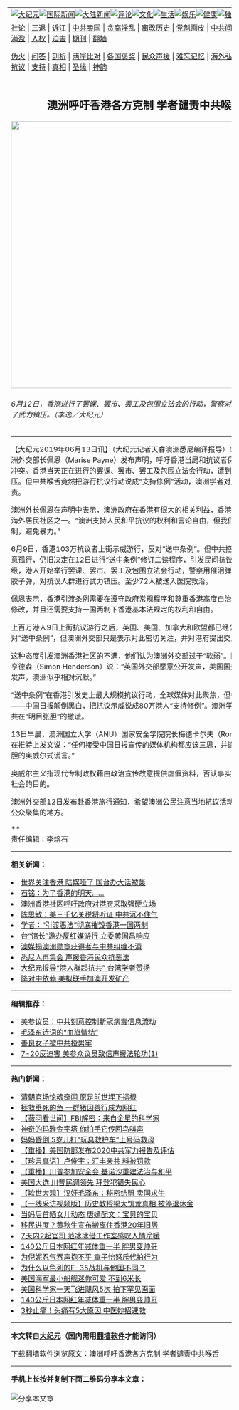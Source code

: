 <a name="1" id="1" target="_blank"></a><span id="1"></span>
<table align=center border="0"><tr><td colspan="2" VALIGN=TOP><a href="https://github.com/unfvxc367/djy/blob/master/gb/nsc413.md#1"><img src="https://raw.githubusercontent.com/unfvxc367/www/master/t/djy/1.jpg" title="大纪元"></a><a href="https://github.com/unfvxc367/djy/blob/master/gb/n24hr.md#1"><img src="https://raw.githubusercontent.com/unfvxc367/www/master/t/djy/3.jpg" title="国际新闻"></a><a href="https://github.com/unfvxc367/djy/blob/master/gb/nsc413.md#1"><img src="https://raw.githubusercontent.com/unfvxc367/www/master/t/djy/4.jpg" title="大陆新闻"></a><a href="https://github.com/unfvxc367/djy/blob/master/gb/news392.md#1"><img src="https://raw.githubusercontent.com/unfvxc367/www/master/t/djy/5.jpg" title="评论"></a><a href="https://github.com/unfvxc367/djy/blob/master/gb/news2007.md#1"><img src="https://raw.githubusercontent.com/unfvxc367/www/master/t/djy/6.jpg" title="文化"></a><a href="https://github.com/unfvxc367/djy/blob/master/gb/news2008.md#1"><img src="https://raw.githubusercontent.com/unfvxc367/www/master/t/djy/7.jpg" title="生活"></a><a href="https://github.com/unfvxc367/djy/blob/master/gb/ncyule.md#1"><img src="https://raw.githubusercontent.com/unfvxc367/www/master/t/djy/8.jpg" title="娱乐"></a><a href="https://github.com/unfvxc367/djy/blob/master/gb/nsc1002.md#1"><img src="https://raw.githubusercontent.com/unfvxc367/www/master/t/djy/9.jpg" title="健康"><a href="https://github.com/unfvxc367/djy/blob/master/gb/nf6092.md#1"><img src="https://raw.githubusercontent.com/unfvxc367/www/master/t/djy/10a.jpg" title="独家"></a><a href="https://github.com/unfvxc367/djy/blob/master/gb/nf4514.md#1"><img src="https://raw.githubusercontent.com/unfvxc367/www/master/t/djy/12a.jpg" title="头条"></a></td></tr>
<tr><td colspan="2" VALIGN=TOP><a target="_blank" href="https://github.com/unfvxc367/djy/blob/master/gb/9p.md#1">社论</a> | <a target="_blank" href="https://github.com/unfvxc367/djy/blob/master/gb/nf5657.md#1">三退</a> | <a target="_blank" href="https://github.com/unfvxc367/djy/blob/master/gb/nf6124.md#1">诉江</a> | <a target="_blank" href="https://github.com/unfvxc367/djy/blob/master/gb/nf1176117.md#1">中共卖国</a> | <a target="_blank" href="https://github.com/unfvxc367/djy/blob/master/gb/nf5773.md#1">贪腐淫乱</a> | <a target="_blank" href="https://github.com/unfvxc367/djy/blob/master/gb/nf1176115.md#1">窜改历史</a> | <a target="_blank" href="https://github.com/unfvxc367/djy/blob/master/gb/nf1176107.md#1">党魁画皮</a> | <a target="_blank" href="https://github.com/unfvxc367/djy/blob/master/gb/nf1320400.md#1">中共间谍</a> | <a target="_blank" href="https://github.com/unfvxc367/djy/blob/master/gb/nf1176114.md#1">破坏传统</a> | <a target="_blank" href="https://github.com/unfvxc367/ntdtv/blob/master/gb/prog447_1.md#1">恶贯满盈</a> | <a target="_blank" href="https://github.com/unfvxc367/djy/blob/master/gb/ncid278.md#1">人权</a> | <a target="_blank" href="https://github.com/unfvxc367/djy/blob/master/gb/nf1176111.md#1">迫害</a> | <a target="_blank" href="https://gitlab.com/szzdlab/mh-qikan/blob/master/README.md#1">期刊</a> | <a target="_blank" href="https://github.com/unfvxc367/www/blob/master/README.md?zsrh#8">翻墙</a></p><p><a target="_blank" href="https://github.com/unfvxc367/djy/blob/master/gb/nf5562.md#1">伪火</a> | <a target="_blank" href="https://github.com/unfvxc367/djy/blob/master/gb/nf4378.md#1">问答</a> | <a target="_blank" href="https://github.com/unfvxc367/djy/blob/master/gb/nf5792.md#1">剖析</a> | <a target="_blank" href="https://github.com/unfvxc367/djy/blob/master/gb/nf5735.md#1">两岸比对</a> | <a target="_blank" href="https://github.com/unfvxc367/djy/blob/master/gb/nf6119.md#1">各国褒奖</a> | <a target="_blank" href="https://github.com/unfvxc367/djy/blob/master/gb/nf6120.md#1">民众声援</a> | <a target="_blank" href="https://github.com/unfvxc367/djy/blob/master/gb/nf1188594.md#1">难忘记忆</a> | <a target="_blank" href="https://github.com/unfvxc367/djy/blob/master/gb/nf3180.md#1">海外弘传</a> | <a target="_blank" href="https://github.com/unfvxc367/djy/blob/master/gb/nf5410.md#1">万人上访</a> | <a target="_blank" href="https://github.com/unfvxc367/ntdtv/blob/master/gb/prog1530_1.md#1">和平抗议</a> | <a target="_blank" href="https://github.com/unfvxc367/djy/blob/master/gb/nf4386.md#1">支持</a> | <a target="_blank" href="https://github.com/unfvxc367/djy/blob/master/gb/nf4389.md#1">真相</a> | <a target="_blank" href="https://github.com/unfvxc367/djy/blob/master/gb/nf5790.md#1">圣缘</a> | <a target="_blank" href="https://github.com/unfvxc367/djy/blob/master/gb/nf4786.md#1">神韵</a></td></tr>
<tr><td VALIGN=TOP width="626"><h2 align=center>澳洲呼吁香港各方克制 学者谴责中共喉舌</h2>
<img width="600" src="https://i.epochtimes.com/assets/uploads/2019/06/20190612-HUAMING-HONGKONG-8-600x400.jpg" />
<h6>6月12日，香港进行了罢课、罢市、罢工及包围立法会的行动，警察对抗议人群进行了武力镇压。（李逸／大纪元）
</h6>
<hr>
<p>【大纪元2019年06月13日讯】（大纪元记者天睿<ahref="https://github.com/unfvxc367/djy/blob/master/gb/tag/%E6%BE%B3%E6%B4%B2.md#1">澳洲</a>悉尼编译报导）6月12日，澳洲外交部长佩恩（Marise Payne）发布声明，呼吁香港当局和抗议者保持克制，避免冲突。香港当天正在进行的罢课、罢市、罢工及包围立法会行动，遭到当局暴力镇压。但<ahref="https://github.com/unfvxc367/djy/blob/master/gb/tag/%E4%B8%AD%E5%85%B1.md#1">中共</a><ahref="https://github.com/unfvxc367/djy/blob/master/gb/tag/%E5%96%89%E8%88%8C.md#1">喉舌</a>竟然把游行抗议行动说成“支持修例”活动，澳洲学者对此予以严厉<ahref="https://github.com/unfvxc367/djy/blob/master/gb/tag/%E8%B0%B4%E8%B4%A3.md#1">谴责</a>。</p>
<p><ahref="https://github.com/unfvxc367/djy/blob/master/gb/tag/%E6%BE%B3%E6%B4%B2.md#1">澳洲</a>外长佩恩在声明中表示，澳洲政府在香港有很大的相关利益，香港是澳洲最大的海外居民社区之一。“澳洲支持人民和平抗议的权利和言论自由，但我们呼吁各方克制，避免暴力。”</p>
<p>6月9日，香港103万抗议者上街示威游行，反对“<ahref="https://github.com/unfvxc367/djy/blob/master/gb/tag/%E9%80%81%E4%B8%AD.md#1">送中</a>条例”。但<ahref="https://github.com/unfvxc367/djy/blob/master/gb/tag/%E4%B8%AD%E5%85%B1.md#1">中共</a>控制下的港府一意孤行，仍旧决定在12日进行“送中条例”修订二读程序，引发民间抗议行动全面升级，港人开始举行罢课、罢市、罢工及包围立法会行动，警察用催泪弹、布袋弹及橡胶子弹，对抗议人群进行武力镇压。至少72人被送入医院救治。</p>
<p>佩恩表示，香港引渡条例需要在遵守政府常规程序和尊重香港高度自治的情况下进行修改，并且还需要支持一国两制下香港基本法规定的权利和自由。</p>
<p>上百万港人9日上街抗议游行之后，英国、美国、加拿大和欧盟都已经公开表示反对“<ahref="https://github.com/unfvxc367/djy/blob/master/gb/tag/%E9%80%81%E4%B8%AD.md#1">送中</a>条例”，但澳洲外交部只是表示对此密切关注，并对港府提出交涉。</p>
<p>这种态度引发澳洲香港社区的不满，他们认为澳洲外交部过于“软弱”。国际人权律师亨德森（Simon Henderson）说：“英国外交部愿意公开发声，美国国务卿愿意公开发声，澳洲似乎相对沉默。”</p>
<p>“送中条例”在香港引发史上最大规模抗议行动，全球媒体对此聚焦，但中共<ahref="https://github.com/unfvxc367/djy/blob/master/gb/tag/%E5%96%89%E8%88%8C.md#1">喉舌</a>媒体——中国日报颠倒黑白，把抗议示威说成80万港人“支持修例”。澳洲学者公开批评中共在“明目张胆”的撒谎。</p>
<p>13日早晨，澳洲国立大学（ANU）国家安全学院院长梅德卡尔夫（Rory Medcalf）在推特上发文说：“任何接受中国日报宣传的媒体机构都应该三思，并<ahref="https://github.com/unfvxc367/djy/blob/master/gb/tag/%E8%B0%B4%E8%B4%A3.md#1">谴责</a>这种明目张胆的奥威尔式谎言。”</p>
<p>奥威尔主义指现代专制政权藉由政治宣传故意提供虚假资料，否认事实，以达到控制社会的目的。</p>
<p>澳洲外交部12日发布赴香港旅行通知，希望澳洲公民注意当地抗议活动，避开大规模公众聚集的地方。</p>
<p>**<br />
责任编辑：李熔石</p>

<hr>


<strong>相关新闻：</strong>
<li><a href="https://github.com/unfvxc367/djy/blob/master/gb/19/6/12/n11316200.md#1">世界关注香港 陆媒哑了 国台办大话被轰</a></li>
<li><a href="https://github.com/unfvxc367/djy/blob/master/gb/19/6/12/n11316630.md#1">石铭：为了香港的明天……</a></li>
<li><a href="https://github.com/unfvxc367/djy/blob/master/gb/19/6/12/n11316873.md#1">澳洲香港社区呼吁政府对港府采取强硬立场</a></li>
<li><a href="https://github.com/unfvxc367/djy/blob/master/gb/19/6/12/n11316912.md#1">陈思敏：美三千亿关税将听证 中共沉不住气</a></li>
<li><a href="https://github.com/unfvxc367/djy/blob/master/gb/19/6/12/n11316937.md#1">学者：“引渡恶法”彻底摧毁香港一国两制</a></li>
<li><a href="https://github.com/unfvxc367/djy/blob/master/gb/19/6/12/n11317296.md#1">台“馆长”邀办反红媒游行 立委黄国昌响应</a></li>
<li><a href="https://github.com/unfvxc367/djy/blob/master/gb/19/6/12/n11317441.md#1">澳媒揭澳洲勋章获得者与中共纠缠不清</a></li>
<li><a href="https://github.com/unfvxc367/djy/blob/master/gb/19/6/12/n11317507.md#1">悉尼人再集会 声援香港民众抗恶法</a></li>
<li><a href="https://github.com/unfvxc367/djy/blob/master/gb/19/6/12/n11317519.md#1">大纪元报导“港人群起抗共” 台湾学者赞扬</a></li>
<li><a href="https://github.com/unfvxc367/djy/blob/master/gb/19/6/12/n11317623.md#1">降对中依赖 美拟联手加澳开发矿产</a></li>
<hr>


<strong>编辑推荐：</strong>
<li><a href="https://github.com/onzhi266/djy/blob/master/gb/20/2/22/n11887949.md#1">美参议员：中共刻意控制新冠病毒信息流动</a></li>
<li><a href="https://github.com/tsiac2612/djy/blob/master/gb/17/11/15/n9844503.md#1" target="_blank">毛泽东诗词的“血旗情结”</a></li><li><a href="https://github.com/unfvxc367/djy/blob/master/gb/13/9/29/n3974789.md?dfh#1" target="_blank">善良女子被中共投男牢</a></li><li><a href="https://github.com/tsiac2612/djy/blob/master/gb/19/7/16/n11387274.md#1" target="_blank">7-20反迫害 美参众议员致信声援法轮功(1)</a></li>
<hr>

<strong>热门新闻：</strong>
<li><a href="https://github.com/unfvxc367/djy/blob/master/gb/20/8/23/n12352151.md#1">清朝官场惊魂奇闻 原是前世埋下祸根</a></li>
<li><a href="https://github.com/unfvxc367/djy/blob/master/gb/20/8/28/n12363346.md#1">拯救垂死的鱼 一群猪因善行成为网红</a></li>
<li><a href="https://github.com/unfvxc367/djy/blob/master/gb/20/8/29/n12366370.md#1">【薇羽看世间】FBI解密：来自金星的科学家</a></li>
<li><a href="https://github.com/unfvxc367/djy/blob/master/gb/20/8/26/n12358494.md#1">神奇的玛雅金字塔 你拍手它传回鸟叫声</a></li>
<li><a href="https://github.com/unfvxc367/djy/blob/master/gb/20/8/31/n12368878.md#1">妈妈昏倒 5岁儿打“玩具救护车”上号码救母</a></li>
<li><a href="https://github.com/unfvxc367/djy/blob/master/gb/20/9/1/n12373376.md#1">【重播】美国防部发布2020中共军力报告及评估</a></li>
<li><a href="https://github.com/unfvxc367/djy/blob/master/gb/20/9/2/n12374005.md#1">【珍言真语】卢俊宇：汇丰亲共 料被罚款</a></li>
<li><a href="https://github.com/unfvxc367/djy/blob/master/gb/20/9/1/n12373514.md#1">【重播】川普参加安全会 基诺沙重建法治与和平</a></li>
<li><a href="https://github.com/unfvxc367/djy/blob/master/gb/20/8/30/n12368732.md#1">美国大选 川普民调领先 拜登犯错失民心</a></li>
<li><a href="https://github.com/unfvxc367/djy/blob/master/gb/20/8/25/n12356888.md#1">【欺世大观】汉奸毛泽东：秘密结盟 卖国求生</a></li>
<li><a href="https://github.com/unfvxc367/djy/blob/master/gb/20/8/31/n12368816.md#1">【一线采访视频版】历史教授揭大饥荒真相 被停退休金</a></li>
<li><a href="https://github.com/unfvxc367/djy/blob/master/gb/20/8/30/n12368618.md#1">当妈后首晒女儿动态 唐嫣配文：宝贝的宝贝</a></li>
<li><a href="https://github.com/unfvxc367/djy/blob/master/gb/20/8/30/n12368200.md#1">移民进度？黄秋生宣布搬离住香港20年旧居</a></li>
<li><a href="https://github.com/unfvxc367/djy/blob/master/gb/20/8/31/n12371304.md#1">7天内2起官司 范冰冰借工作室感叹人情冷暖</a></li>
<li><a href="https://github.com/unfvxc367/djy/blob/master/gb/20/8/31/n12369774.md#1">140公斤日本网红年减体重一半 胖男变帅哥</a></li>
<li><a href="https://github.com/unfvxc367/djy/blob/master/gb/20/8/30/n12368476.md#1">为倪妮忍气吞声抱不平 章子怡怒斥代拍行为</a></li>
<li><a href="https://github.com/unfvxc367/djy/blob/master/gb/20/8/30/n12367461.md#1">为什么以色列的F-35战机与他国不同？</a></li>
<li><a href="https://github.com/unfvxc367/djy/blob/master/gb/20/8/31/n12369533.md#1">美国海军最小船舰迷你可爱 不到6米长</a></li>
<li><a href="https://github.com/unfvxc367/djy/blob/master/gb/20/8/30/n12367367.md#1">美国科学家一天飞进飓风5次 拍下罕见画面</a></li>
<li><a href="https://github.com/unfvxc367/djy/blob/master/gb/20/8/31/n12369774.md#1">140公斤日本网红年减体重一半 胖男变帅哥</a></li>
<li><a href="https://github.com/unfvxc367/djy/blob/master/gb/20/8/28/n12365218.md#1">3秒止痛！头痛有5大原因 中医妙招速救</a></li>
<hr>

<strong>本文转自<a href="https://www.epochtimes.com">大纪元</a>（国内需用<a href="https://github.com/unfvxc367/www/blob/master/README.md#8">翻墙软件</a>才能访问）</strong><p>下载<a href="https://github.com/unfvxc367/www/blob/master/README.md#8">翻墙软件</a>浏览原文：<a href="https://www.epochtimes.com/gb/19/6/13/n11319735.htm">澳洲呼吁香港各方克制 学者谴责中共喉舌</a></p><hr>

<strong>手机上长按并复制下面二维码分享本文章：</strong><br><br><img src="http://www.szzd.org/v.php?action=qrcode&url=https://github.com/unfvxc367/djy/blob/master/gb/19/6/13/n11319735.md%231" title="分享本文章"></td><td VALIGN=TOP><a href="https://github.com/unfvxc367/djy/blob/master/gb/16/1/21/n4622075.md?dfh#1" target="_blank"><img src="https://raw.githubusercontent.com/unfvxc367/djy/master/gb/300/wei-f1.jpg" title="中共的伪火骗局"  alt="中共的伪火骗局"></a><br><a href="https://github.com/unfvxc367/www/blob/master/README.md?dfh#9" target="_blank"><img src="https://raw.githubusercontent.com/unfvxc367/djy/master/gb/300/yong-h.jpg" title="永恒的见证"  alt="永恒的见证"></a><br><a href="https://github.com/unfvxc367/djy/blob/master/gb/13/9/29/n3974789.md?dfh#1" target="_blank"><img src="https://raw.githubusercontent.com/unfvxc367/djy/master/gb/300/shang-lnz.jpg" title="善良女子被中共投男牢"  alt="善良女子被中共投男牢"></a><br><a href="https://github.com/unfvxc367/djy/blob/master/gb/16/3/16/n4663449.md?dfh#1" target="_blank"><img src="https://raw.githubusercontent.com/unfvxc367/djy/master/gb/300/huo-z3.jpg" title="警卫目击活摘器官"  alt="警卫目击活摘器官"></a><br><a href="https://github.com/unfvxc367/djy/blob/master/gb/16/8/7/n8177641.md?dfh#1" target="_blank"><img src="https://raw.githubusercontent.com/unfvxc367/djy/master/gb/300/huo-z4.jpg" title="证人描述活摘恐怖"  alt="证人描述活摘恐怖"></a><br><a href="https://github.com/unfvxc367/djy/blob/master/gb/10/4/19/n2881569.md?dfh#1" target="_blank"><img src="https://raw.githubusercontent.com/unfvxc367/djy/master/gb/300/huo-z1.jpg" title="揭开活摘器官黑幕"  alt="揭开活摘器官黑幕"></a><br><a href="https://github.com/unfvxc367/djy/blob/master/gb/10/11/7/n3077476.md?dfh#1" target="_blank"><img src="https://raw.githubusercontent.com/unfvxc367/djy/master/gb/300/ma-ks.jpg" title="马克思的成魔之路"  alt="马克思的成魔之路"></a><br><a href="https://github.com/unfvxc367/djy/blob/master/gb/14/6/9/n4173977.md?dfh#1" target="_blank"><img src="https://raw.githubusercontent.com/unfvxc367/djy/master/gb/300/chang-zs.jpg" title="藏字石 蕴天机"  alt="藏字石 蕴天机"></a><br><a href="https://github.com/unfvxc367/djy/blob/master/gb/18/5/10/n10381511.md?dfh#1" target="_blank"><img src="https://raw.githubusercontent.com/unfvxc367/djy/master/gb/300/st1.jpg" title="关注3亿人三退"  alt="关注3亿人三退"></a><br><a href="https://github.com/unfvxc367/djy/blob/master/gb/18/3/21/n10237682.md?dfh#1" target="_blank"><img src="https://raw.githubusercontent.com/unfvxc367/djy/master/gb/300/jie-t.jpg" title="解体中共复兴中华"  alt="解体中共复兴中华"></a><br><a href="https://github.com/unfvxc367/djy/blob/master/gb/9/2/9/n2422991.md?dfh#1" target="_blank"><img src="https://raw.githubusercontent.com/unfvxc367/djy/master/gb/300/gao-zs.jpg" title="中共迫害良心律师"  alt="中共迫害良心律师"></a><br><a href="https://github.com/unfvxc367/djy/blob/master/gb/18/12/9/n10900044.md?dfh#1" target="_blank"><img src="https://raw.githubusercontent.com/unfvxc367/djy/master/gb/300/sj1.jpg" title="303万人举报江泽民"  alt="303万人举报江泽民"></a><br><a href="https://github.com/unfvxc367/djy/blob/master/gb/18/8/28/n10672014.md?dfh#1" target="_blank"><img src="https://raw.githubusercontent.com/unfvxc367/djy/master/gb/300/sj2.jpg" title="这些官员为何起诉江泽民"  alt="这些官员为何起诉江泽民"></a><br><a href="https://github.com/unfvxc367/djy/blob/master/gb/8/12/18/n2367165.md?dfh#1" target="_blank"><img src="https://raw.githubusercontent.com/unfvxc367/djy/master/gb/300/liangan.jpg" title="海峡两岸的强烈对比"  alt="海峡两岸的强烈对比"></a><br><a href="https://github.com/unfvxc367/djy/blob/master/gb/15/12/10/n4593139.md?dfh#1" target="_blank"><img src="https://raw.githubusercontent.com/unfvxc367/djy/master/gb/300/jia-ndzl.jpg" title="加拿大总理的贺信"  alt="加拿大总理的贺信"></a><br><a href="https://github.com/unfvxc367/djy/blob/master/gb/11/6/17/n3289382.md?dfh#1" target="_blank"><img src="https://raw.githubusercontent.com/unfvxc367/djy/master/gb/300/xiao-wd.jpg" title="探寻真相兼听则明"  alt="探寻真相兼听则明"></a><br><a href="https://github.com/unfvxc367/djy/blob/master/gb/18/10/27/n10812623.md?dfh#1" target="_blank"><img src="https://raw.githubusercontent.com/unfvxc367/djy/master/gb/300/yindu.jpg" title="印度媒体报道东方"  alt="印度媒体报道东方"></a><br><a href="https://github.com/unfvxc367/djy/blob/master/gb/18/6/9/n10469652.md?dfh#1" target="_blank"><img src="https://raw.githubusercontent.com/unfvxc367/djy/master/gb/300/xie-j.jpg" title="不一样的海外校园"  alt="不一样的海外校园"></a><br><a href="https://github.com/unfvxc367/djy/blob/master/gb/7/4/5/n1669415.md?dfh#1" target="_blank"><img src="https://raw.githubusercontent.com/unfvxc367/djy/master/gb/300/li-up.jpg" title="从大师到徒弟的传奇"  alt="从大师到徒弟的传奇"></a><br><a href="https://github.com/unfvxc367/djy/blob/master/gb/17/5/26/n9191512.md?dfh#1" target="_blank"><img src="https://raw.githubusercontent.com/unfvxc367/djy/master/gb/300/zfl2.jpg" title="亿万人与东方一本奇书"  alt="亿万人与东方一本奇书"></a><br><a href="https://github.com/unfvxc367/djy/blob/master/gb/13/11/27/n4020290.md?dfh#1" target="_blank"><img src="https://raw.githubusercontent.com/unfvxc367/djy/master/gb/300/zhen-h.jpg" title="大陆见不到的震撼场面"  alt="大陆见不到的震撼场面"></a><br><a href="https://github.com/unfvxc367/djy/blob/master/gb/15/7/17/n4482910.md?dfh#1" target="_blank"><img src="https://raw.githubusercontent.com/unfvxc367/djy/master/gb/300/dalu-sk.jpg" title="人心向善 大陆当初盛况"  alt="人心向善 大陆当初盛况"></a><br><a href="https://github.com/unfvxc367/djy/blob/master/gb/19/1/5/n10955468.md?dfh#1" target="_blank"><img src="https://raw.githubusercontent.com/unfvxc367/djy/master/gb/300/zfl1.jpg" title="追寻真理 这书讲什么"  alt="追寻真理 这书讲什么"></a><br><a href="https://github.com/unfvxc367/www/blob/master/README.md?dfh#1" target="_blank"><img src="https://raw.githubusercontent.com/unfvxc367/djy/master/gb/300/fq1.jpg" title="下载免费翻墙软件"  alt="下载免费翻墙软件"></a><br></td></tr></table>
